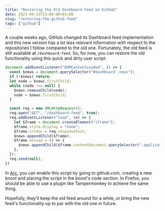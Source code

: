 ```yaml
---
title: "Restoring the Old Dashboard Feed on GitHub"
date: 2023-09-23T13:00:00+03:00
slug: "restoring-the-github-feed"
tags: ["github"]
---
```


A couple weeks ago, GitHub changed its Dashboard feed implementation and
this new version has a lot less relevant information with respect to the
repositories I follow compared to the old one. Fortunately, the old feed
is still available at `/dashboard-feed`. So, for now, you can restore
the old functionality using this quick and dirty user script:

<!--more-->

```javascript
document.addEventListener("DOMContentLoaded", () => {
  const $news = document.querySelector("#dashboard .news");
  if (!$news) return;
  let node = $news.firstChild;
  while (node !== null) {
    $news.removeChild(node);
    node = $news.firstChild;
  }

  const req = new XMLHttpRequest();
  req.open("GET", "/dashboard-feed", true);
  req.addEventListener("load", (e) => {
    let $frame = document.createElement("iframe");
    $frame.style.display = "none";
    $frame.srcdoc = req.responseText;
    $news.appendChild($frame);
    $frame.onload = () => {
      $news.appendChild($frame.contentDocument.querySelector(".application-main"));
    };
  });
  req.send(null);
})
```

In [Arc], you can enable this script by going to github.com, creating
a new boost and placing the script in the boost's code section.  In
Firefox, you should be able to use a plugin like Tampermonkey to
achieve the same thing.

Hopefully, they'll keep the old feed around for a while, or bring the
new feed's functionality up to par with the old one in future.

[Arc]: https://arc.net/
